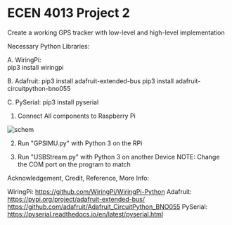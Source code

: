 # ECEN 4013 Project 2
 Create a working GPS tracker with low-level and high-level implementation
 
 Necessary Python Libraries:
 
  A. WiringPi:    
          pip3 install wiringpi
  
  B. Adafruit:
          pip3 install adafruit-extended-bus
          pip3 install adafruit-circuitpython-bno055
          
  C. PySerial:
          pip3 install pyserial
 
 

1) Connect All components to Raspberry Pi

![schem](https://user-images.githubusercontent.com/111799321/208063677-26a0e5b8-d65e-42d2-a14e-a31de6ad510d.png)

2) Run "GPSIMU.py" with Python 3 on the RPi

3) Run "USBStream.py" with Python 3 on another Device
NOTE: Change the COM port on the program to match



Acknowledgement, Credit, Reference, More Info:

WiringPi: https://github.com/WiringPi/WiringPi-Python
Adafruit: https://pypi.org/project/adafruit-extended-bus/
          https://github.com/adafruit/Adafruit_CircuitPython_BNO055
PySerial: https://pyserial.readthedocs.io/en/latest/pyserial.html

